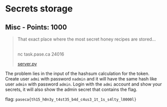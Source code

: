 # Secrets storage

## Misc - Points: 1000

> That exact place where the most secret honey recipes are stored...
>
> <br/>nc task.pase.ca 24016
>
> [server.py](server.py)
>

The problem lies in the input of the hashsum calculation for the token. Create user `admi` with password `nadmin` and it will have the same hash like user `admin` with password `admin`. Login with the `admi` account and show your secrets, it will also show the admin secret that contains the flag.

flag: `paseca{th15_h0n3y_t4st35_b4d_c4us3_1t_1s_s4lty_l0000l}`